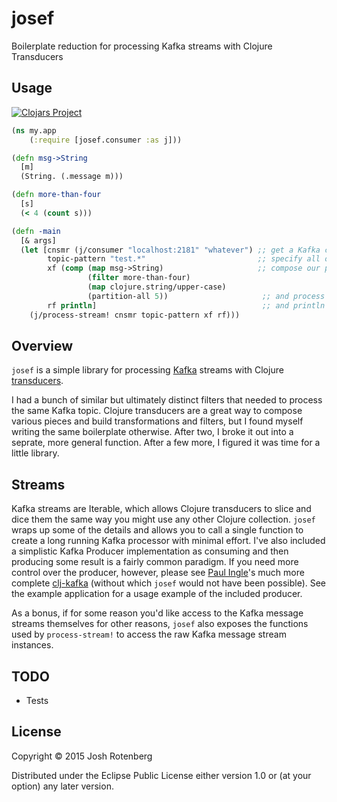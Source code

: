 # josef

Boilerplate reduction for processing Kafka streams with Clojure Transducers

## Usage

[![Clojars Project](http://clojars.org/josef/latest-version.svg)](http://clojars.org/josef)

```clojure
(ns my.app
    (:require [josef.consumer :as j]))

(defn msg->String
  [m]
  (String. (.message m)))

(defn more-than-four
  [s]
  (< 4 (count s)))

(defn -main
  [& args]
  (let [cnsmr (j/consumer "localhost:2181" "whatever") ;; get a Kafka consumer
        topic-pattern "test.*"                         ;; specify all of our test topics
        xf (comp (map msg->String)                     ;; compose our processing transducer xform
                 (filter more-than-four)
                 (map clojure.string/upper-case)
                 (partition-all 5))                     ;; and process 5 at a time
        rf println]                                     ;; and println out the results
    (j/process-stream! cnsmr topic-pattern xf rf)))
```

## Overview

`josef` is a simple library for processing [Kafka](http://kafka.apache.org/) streams with Clojure
[transducers](http://clojure.org/transducers).

I had a bunch of similar but ultimately distinct filters that needed
to process the same Kafka topic. Clojure
transducers are a great way to
compose various pieces and build transformations and filters, but I
found myself writing the same boilerplate otherwise. After two, I
broke it out into a seprate, more general function. After a few more,
I figured it was time for a little library.

## Streams

Kafka streams are Iterable, which allows Clojure transducers to slice
and dice them the same way you might use any other Clojure
collection. `josef` wraps up some of the details and allows you to
call a single function to create a long running Kafka processor with
minimal effort. I've also included a simplistic Kafka Producer
implementation as consuming and then producing some result is a fairly
common paradigm. If you need more control over the producer, however,
please see [Paul Ingle](https://github.com/pingles)'s much more
complete [clj-kafka](https://github.com/pingles/clj-kafka) (without which `josef` would not have been possible). See the example application for a usage example of the included producer.

As a bonus, if for some reason you'd like access to the Kafka message
streams themselves for other reasons, `josef` also exposes the
functions used by `process-stream!` to access the raw Kafka message
stream instances.

## TODO

- Tests

## License

Copyright © 2015 Josh Rotenberg

Distributed under the Eclipse Public License either version 1.0 or (at
your option) any later version.
